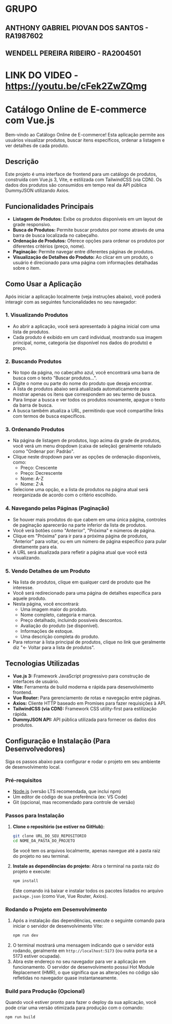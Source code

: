 # GRUPO
## ANTHONY GABRIEL PIOVAN DOS SANTOS - RA1987602 
## WENDELL PEREIRA RIBEIRO - RA2004501 

# LINK DO VIDEO - https://youtu.be/cFek2ZwZQmg

# Catálogo Online de E-commerce com Vue.js

Bem-vindo ao Catálogo Online de E-commerce! Esta aplicação permite aos usuários visualizar produtos, buscar itens específicos, ordenar a listagem e ver detalhes de cada produto.

## Descrição

Este projeto é uma interface de frontend para um catálogo de produtos, construída com Vue.js 3, Vite, e estilizada com TailwindCSS (via CDN). Os dados dos produtos são consumidos em tempo real da API pública DummyJSON utilizando Axios.

## Funcionalidades Principais

* **Listagem de Produtos:** Exibe os produtos disponíveis em um layout de grade responsivo.
* **Busca de Produtos:** Permite buscar produtos por nome através de uma barra de busca localizada no cabeçalho.
* **Ordenação de Produtos:** Oferece opções para ordenar os produtos por diferentes critérios (preço, nome).
* **Paginação:** Permite navegar entre diferentes páginas de produtos.
* **Visualização de Detalhes do Produto:** Ao clicar em um produto, o usuário é direcionado para uma página com informações detalhadas sobre o item.

## Como Usar a Aplicação

Após iniciar a aplicação localmente (veja instruções abaixo), você poderá interagir com as seguintes funcionalidades no seu navegador:

### 1. Visualizando Produtos

* Ao abrir a aplicação, você será apresentado à página inicial com uma lista de produtos.
* Cada produto é exibido em um card individual, mostrando sua imagem principal, nome, categoria (se disponível nos dados do produto) e preço.

### 2. Buscando Produtos

* No topo da página, no cabeçalho azul, você encontrará uma barra de busca com o texto "Buscar produtos...".
* Digite o nome ou parte do nome do produto que deseja encontrar.
* A lista de produtos abaixo será atualizada automaticamente para mostrar apenas os itens que correspondem ao seu termo de busca.
* Para limpar a busca e ver todos os produtos novamente, apague o texto da barra de busca.
* A busca também atualiza a URL, permitindo que você compartilhe links com termos de busca específicos.

### 3. Ordenando Produtos

* Na página de listagem de produtos, logo acima da grade de produtos, você verá um menu dropdown (caixa de seleção) geralmente rotulado como "Ordenar por: Padrão".
* Clique neste dropdown para ver as opções de ordenação disponíveis, como:
    * Preço: Crescente
    * Preço: Decrescente
    * Nome: A-Z
    * Nome: Z-A
* Selecione uma opção, e a lista de produtos na página atual será reorganizada de acordo com o critério escolhido.

### 4. Navegando pelas Páginas (Paginação)

* Se houver mais produtos do que cabem em uma única página, controles de paginação aparecerão na parte inferior da lista de produtos.
* Você verá botões como "Anterior", "Próxima" e números de página.
* Clique em "Próxima" para ir para a próxima página de produtos, "Anterior" para voltar, ou em um número de página específico para pular diretamente para ela.
* A URL será atualizada para refletir a página atual que você está visualizando.

### 5. Vendo Detalhes de um Produto

* Na lista de produtos, clique em qualquer card de produto que lhe interesse.
* Você será redirecionado para uma página de detalhes específica para aquele produto.
* Nesta página, você encontrará:
    * Uma imagem maior do produto.
    * Nome completo, categoria e marca.
    * Preço detalhado, incluindo possíveis descontos.
    * Avaliação do produto (se disponível).
    * Informações de estoque.
    * Uma descrição completa do produto.
* Para retornar à lista principal de produtos, clique no link que geralmente diz "&larr; Voltar para a lista de produtos".

## Tecnologias Utilizadas

* **Vue.js 3:** Framework JavaScript progressivo para construção de interfaces de usuário.
* **Vite:** Ferramenta de build moderna e rápida para desenvolvimento frontend.
* **Vue Router:** Para gerenciamento de rotas e navegação entre páginas.
* **Axios:** Cliente HTTP baseado em Promises para fazer requisições à API.
* **TailwindCSS (via CDN):** Framework CSS utility-first para estilização rápida.
* **DummyJSON API:** API pública utilizada para fornecer os dados dos produtos.

## Configuração e Instalação (Para Desenvolvedores)

Siga os passos abaixo para configurar e rodar o projeto em seu ambiente de desenvolvimento local.

### Pré-requisitos

* [Node.js](https://nodejs.org/) (versão LTS recomendada, que inclui npm)
* Um editor de código de sua preferência (ex: VS Code)
* Git (opcional, mas recomendado para controle de versão)

### Passos para Instalação

1.  **Clone o repositório (se estiver no GitHub):**
    ```bash
    git clone URL_DO_SEU_REPOSITORIO
    cd NOME_DA_PASTA_DO_PROJETO
    ```
    Se você tem os arquivos localmente, apenas navegue até a pasta raiz do projeto no seu terminal.

2.  **Instale as dependências do projeto:**
    Abra o terminal na pasta raiz do projeto e execute:
    ```bash
    npm install
    ```
    Este comando irá baixar e instalar todos os pacotes listados no arquivo `package.json` (como Vue, Vue Router, Axios).

### Rodando o Projeto em Desenvolvimento

1.  Após a instalação das dependências, execute o seguinte comando para iniciar o servidor de desenvolvimento Vite:
    ```bash
    npm run dev
    ```
2.  O terminal mostrará uma mensagem indicando que o servidor está rodando, geralmente em `http://localhost:5173` (ou outra porta se a 5173 estiver ocupada).
3.  Abra este endereço no seu navegador para ver a aplicação em funcionamento. O servidor de desenvolvimento possui Hot Module Replacement (HMR), o que significa que as alterações no código são refletidas no navegador quase instantaneamente.

### Build para Produção (Opcional)

Quando você estiver pronto para fazer o deploy da sua aplicação, você pode criar uma versão otimizada para produção com o comando:
```bash
npm run build

